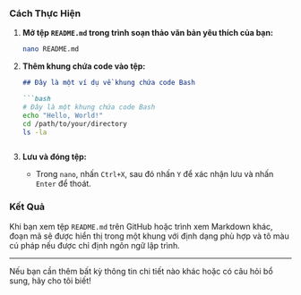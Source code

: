 
### Cách Thực Hiện

1. **Mở tệp `README.md` trong trình soạn thảo văn bản yêu thích của bạn:**

    ```bash
    nano README.md
    ```

2. **Thêm khung chứa code vào tệp:**

    ```markdown
    ## Đây là một ví dụ về khung chứa code Bash

    ```bash
    # Đây là một khung chứa code Bash
    echo "Hello, World!"
    cd /path/to/your/directory
    ls -la
    ```
    ```

3. **Lưu và đóng tệp:**

    - Trong `nano`, nhấn `Ctrl+X`, sau đó nhấn `Y` để xác nhận lưu và nhấn `Enter` để thoát.

### Kết Quả

Khi bạn xem tệp `README.md` trên GitHub hoặc trình xem Markdown khác, đoạn mã sẽ được hiển thị trong một khung với định dạng phù hợp và tô màu cú pháp nếu được chỉ định ngôn ngữ lập trình.

---

Nếu bạn cần thêm bất kỳ thông tin chi tiết nào khác hoặc có câu hỏi bổ sung, hãy cho tôi biết!
